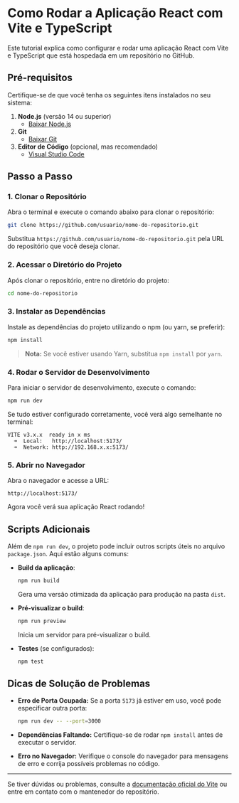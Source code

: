 # Como Rodar a Aplicação React com Vite e TypeScript

Este tutorial explica como configurar e rodar uma aplicação React com Vite e TypeScript que está hospedada em um repositório no GitHub.

## Pré-requisitos

Certifique-se de que você tenha os seguintes itens instalados no seu sistema:

1. **Node.js** (versão 14 ou superior)
   - [Baixar Node.js](https://nodejs.org/)
2. **Git**
   - [Baixar Git](https://git-scm.com/)
3. **Editor de Código** (opcional, mas recomendado)
   - [Visual Studio Code](https://code.visualstudio.com/)

## Passo a Passo

### 1. Clonar o Repositório

Abra o terminal e execute o comando abaixo para clonar o repositório:

```bash
git clone https://github.com/usuario/nome-do-repositorio.git
```

Substitua `https://github.com/usuario/nome-do-repositorio.git` pela URL do repositório que você deseja clonar.

### 2. Acessar o Diretório do Projeto

Após clonar o repositório, entre no diretório do projeto:

```bash
cd nome-do-repositorio
```

### 3. Instalar as Dependências

Instale as dependências do projeto utilizando o npm (ou yarn, se preferir):

```bash
npm install
```

> **Nota:** Se você estiver usando Yarn, substitua `npm install` por `yarn`.

### 4. Rodar o Servidor de Desenvolvimento

Para iniciar o servidor de desenvolvimento, execute o comando:

```bash
npm run dev
```

Se tudo estiver configurado corretamente, você verá algo semelhante no terminal:

```plaintext
VITE v3.x.x  ready in x ms
  ➜  Local:   http://localhost:5173/
  ➜  Network: http://192.168.x.x:5173/
```

### 5. Abrir no Navegador

Abra o navegador e acesse a URL:

```
http://localhost:5173/
```

Agora você verá sua aplicação React rodando!

## Scripts Adicionais

Além de `npm run dev`, o projeto pode incluir outros scripts úteis no arquivo `package.json`. Aqui estão alguns comuns:

- **Build da aplicação**:
  ```bash
  npm run build
  ```
  Gera uma versão otimizada da aplicação para produção na pasta `dist`.

- **Pré-visualizar o build**:
  ```bash
  npm run preview
  ```
  Inicia um servidor para pré-visualizar o build.

- **Testes** (se configurados):
  ```bash
  npm test
  ```

## Dicas de Solução de Problemas

- **Erro de Porta Ocupada:**
  Se a porta `5173` já estiver em uso, você pode especificar outra porta:
  ```bash
  npm run dev -- --port=3000
  ```

- **Dependências Faltando:**
  Certifique-se de rodar `npm install` antes de executar o servidor.

- **Erro no Navegador:**
  Verifique o console do navegador para mensagens de erro e corrija possíveis problemas no código.

---

Se tiver dúvidas ou problemas, consulte a [documentação oficial do Vite](https://vitejs.dev/) ou entre em contato com o mantenedor do repositório.
